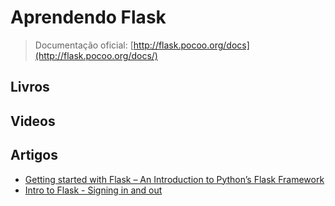 # Aprendendo Flask

> Documentação oficial: [http://flask.pocoo.org/docs](http://flask.pocoo.org/docs/)

## Livros

## Videos

## Artigos

* [Getting started with Flask – An Introduction to Python’s Flask Framework](http://net.tutsplus.com/tutorials/python-tutorials/an-introduction-to-pythons-flask-framework/?search_index=5/)
* [Intro to Flask - Signing in and out](http://net.tutsplus.com/tutorials/python-tutorials/intro-to-flask-signing-in-and-out/?search_index=2/)
